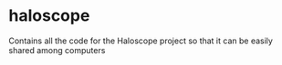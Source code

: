 # haloscope
Contains all the code for the Haloscope project so that it can be easily shared among computers
